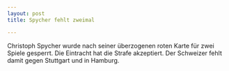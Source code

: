 ```yaml
---
layout: post
title: Spycher fehlt zweimal

---
```


Christoph Spycher wurde nach seiner überzogenen roten Karte für zwei Spiele gesperrt. Die Eintracht hat die Strafe akzeptiert. Der Schweizer fehlt damit gegen Stuttgart und in Hamburg.


